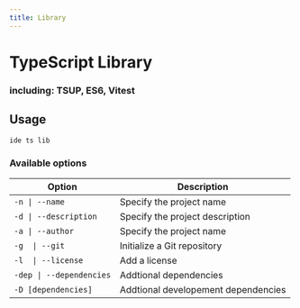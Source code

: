 ```yaml
---
title: Library
---
```


# TypeScript Library

### including: TSUP, ES6, Vitest

## Usage

```bash
ide ts lib
```

### Available options

| Option                   | Description                         |
| ------------------------ | ----------------------------------- |
| `-n \| --name`           | Specify the project name            |
| `-d \| --description`    | Specify the project description     |
| `-a \| --author`         | Specify the project name            |
| `-g  \| --git`           | Initialize a Git repository         |
| `-l  \| --license`       | Add a license                       |
| `-dep \| --dependencies` | Addtional dependencies              |
| `-D [dependencies]`      | Addtional developement dependencies |
